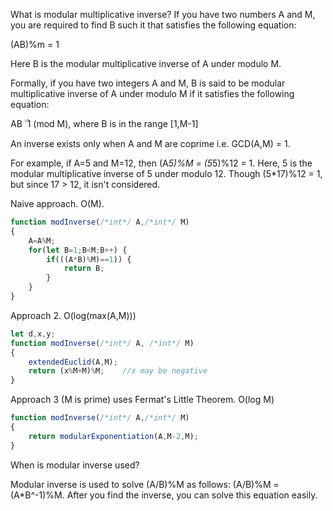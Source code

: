 What is modular multiplicative inverse? If you have two numbers A and M, you
are required to find B such it that satisfies the following equation:

(AB)%m = 1

Here B is the modular multiplicative inverse of A under modulo M.

Formally, if you have two integers A and M, B is said to be modular
multiplicative inverse of A under modulo M if it satisfies the following
equation:

AB &#2261; 1 (mod M), where B is in the range [1,M-1]

An inverse exists only when A and M are coprime i.e. GCD(A,M) = 1.

For example, if A=5 and M=12, then (A*5)%M = (5*5)%12 = 1. Here, 5 is the modular multiplicative
inverse of 5 under modulo 12.  Though (5*17)%12 = 1, but since 17 > 12, it isn't considered.

Naive approach. O(M).

```js
function modInverse(/*int*/ A,/*int*/ M)
{
    A=A%M;
    for(let B=1;B<M;B++) {
        if(((A*B)%M)==1)) {
            return B;
        }
    }
}
```

Approach 2. O(log(max(A,M)))

```js
let d,x,y;
function modInverse(/*int*/ A, /*int*/ M)
{
    extendedEuclid(A,M);
    return (x%M+M)%M;    //x may be negative
}
```

Approach 3 (M is prime) uses Fermat's Little Theorem. O(log M)

```js
function modInverse(/*int*/ A,/*int*/ M)
{
    return modularExponentiation(A,M-2,M);
}
```

When is modular inverse used?

Modular inverse is used to solve (A/B)%M as follows: (A/B)%M = (A*B^-1)%M.
After you find the inverse, you can solve this equation easily.
